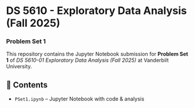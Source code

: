 # DS 5610 - Exploratory Data Analysis (Fall 2025)  
### Problem Set 1  

This repository contains the Jupyter Notebook submission for **Problem Set 1** of *DS 5610-01 Exploratory Data Analysis (Fall 2025)* at Vanderbilt University.  

## 📂 Contents  
- `PSet1.ipynb` – Jupyter Notebook with code & analysis
